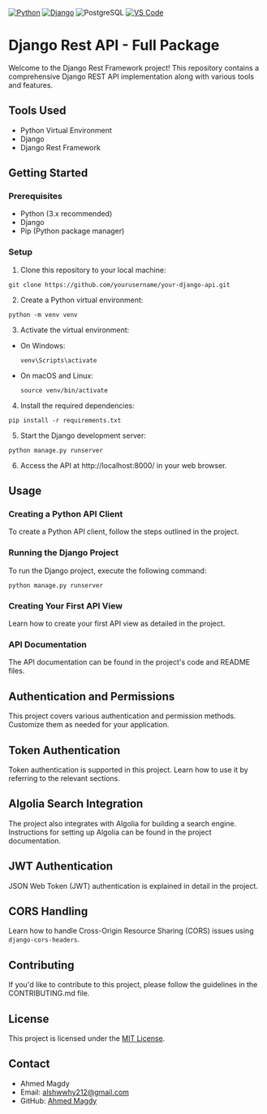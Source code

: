 [![Python](https://img.shields.io/badge/Python-FFD43B?style=for-the-badge&logo=python&logoColor=blue)](https://www.youtube.com/channel/UCKspdO30Fea8ZCxwg-0svOg)
[![Django](https://img.shields.io/badge/djangorest-ff1709?style=for-the-badge&logo=django&logoColor=white)](https://code.visualstudio.com/download)
![PostgreSQL](https://img.shields.io/badge/PostgreSQL-316192?style=for-the-badge&logo=postgresql&logoColor=white)
[![VS Code](https://img.shields.io/badge/Visual_Studio_Code-0078D4?style=for-the-badge&logo=visual%20studio%20code&logoColor=white)](https://code.visualstudio.com/download)

# Django Rest API - Full Package

Welcome to the Django Rest Framework project! This repository contains a comprehensive Django REST API implementation along with various tools and features.

## Tools Used

- Python Virtual Environment
- Django
- Django Rest Framework

## Getting Started

### Prerequisites

- Python (3.x recommended)
- Django
- Pip (Python package manager)

### Setup

1. Clone this repository to your local machine:
 ```
 git clone https://github.com/yourusername/your-django-api.git
 ```

2. Create a Python virtual environment:
 ```
 python -m venv venv
 ```

3. Activate the virtual environment:

- On Windows:

  ```
  venv\Scripts\activate
  ```

- On macOS and Linux:

  ```
  source venv/bin/activate
  ```

4. Install the required dependencies:
 ```
 pip install -r requirements.txt
 ```

5. Start the Django development server:
 ```
 python manage.py runserver
 ```

6. Access the API at http://localhost:8000/ in your web browser.

## Usage

### Creating a Python API Client

To create a Python API client, follow the steps outlined in the project.

### Running the Django Project

To run the Django project, execute the following command:
 ```
 python manage.py runserver
 ```


### Creating Your First API View

Learn how to create your first API view as detailed in the project.


### API Documentation

The API documentation can be found in the project's code and README files.


## Authentication and Permissions

This project covers various authentication and permission methods. Customize them as needed for your application.


## Token Authentication

Token authentication is supported in this project. Learn how to use it by referring to the relevant sections.


## Algolia Search Integration

The project also integrates with Algolia for building a search engine. Instructions for setting up Algolia can be found in the project documentation.


## JWT Authentication

JSON Web Token (JWT) authentication is explained in detail in the project.


## CORS Handling

Learn how to handle Cross-Origin Resource Sharing (CORS) issues using `django-cors-headers`.


## Contributing

If you'd like to contribute to this project, please follow the guidelines in the CONTRIBUTING.md file.


## License

This project is licensed under the [MIT License](LICENSE).


## Contact

- Ahmed Magdy
- Email: alshwwhy212@gmail.com
- GitHub: [Ahmed Magdy](https://github.com/AhmedDE200)


